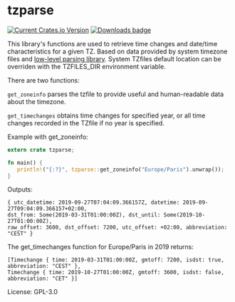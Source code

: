 # tzparse

[![Current Crates.io Version](https://img.shields.io/crates/v/tzparse.svg)](https://crates.io/crates/tzparse)
[![Downloads badge](https://img.shields.io/crates/d/tzparse.svg)](https://crates.io/crates/tzparse)

This library's functions are used to retrieve time changes and date/time characteristics for a given TZ.
Based on data provided by system timezone files and [low-level parsing library](https://crates.io/crates/libtzfile).
System TZfiles default location can be overriden with the TZFILES_DIR environment variable.

There are two functions:

`get_zoneinfo` parses the tzfile to provide useful and human-readable data about the timezone.

`get_timechanges` obtains time changes for specified year, or all time changes recorded in the TZfile if no year is specified.

Example with get_zoneinfo:
```rust
extern crate tzparse;

fn main() {
   println!("{:?}", tzparse::get_zoneinfo("Europe/Paris").unwrap());
}
```

Outputs:
```
{ utc_datetime: 2019-09-27T07:04:09.366157Z, datetime: 2019-09-27T09:04:09.366157+02:00,
dst_from: Some(2019-03-31T01:00:00Z), dst_until: Some(2019-10-27T01:00:00Z),
raw_offset: 3600, dst_offset: 7200, utc_offset: +02:00, abbreviation: "CEST" }
```
The get_timechanges function for Europe/Paris in 2019 returns:
```
[Timechange { time: 2019-03-31T01:00:00Z, gmtoff: 7200, isdst: true, abbreviation: "CEST" },
Timechange { time: 2019-10-27T01:00:00Z, gmtoff: 3600, isdst: false, abbreviation: "CET" }]
```

License: GPL-3.0
